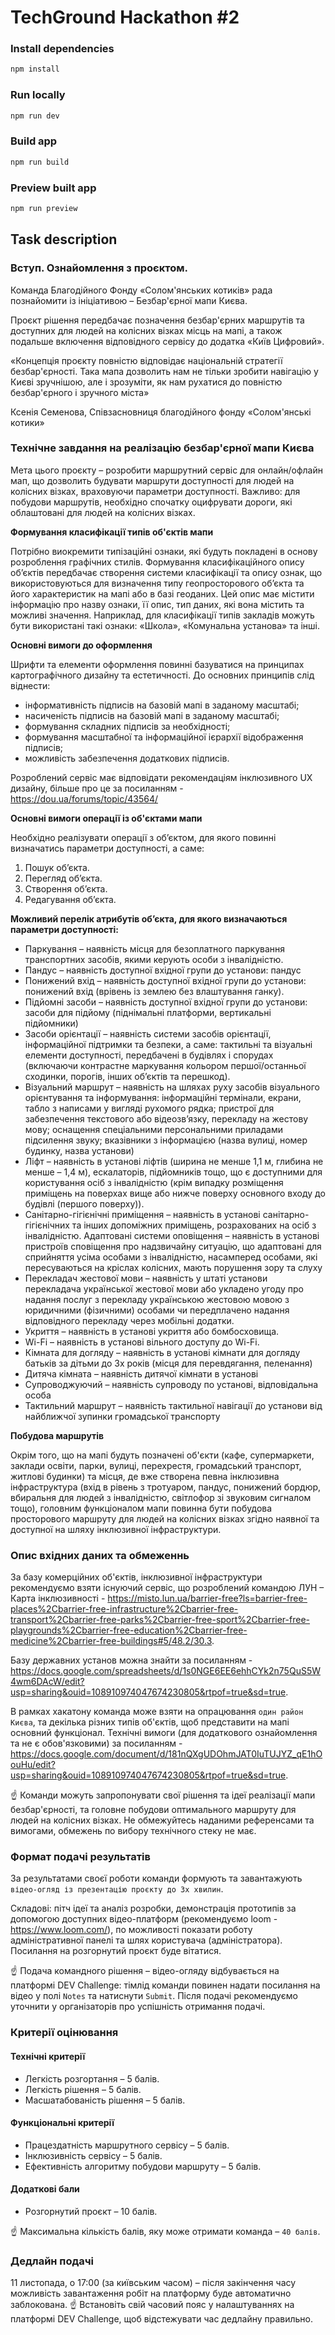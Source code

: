 # TechGround Hackathon #2

### Install dependencies
```bash
npm install
```

### Run locally
```bash
npm run dev
```

### Build app
```bash
npm run build
```

### Preview built app
```bash
npm run preview
```

## Task description
### Вступ. Ознайомлення з проєктом.

Команда Благодійного Фонду «Солом'янських котиків» рада познайомити із ініціативою – Безбар'єрної мапи Києва.

Проєкт рішення передбачає позначення безбар'єрних маршрутів та доступних для людей на колісних візках місць на мапі, а також подальше включення відповідного сервісу до додатка «Київ Цифровий».

«Концепція проєкту повністю відповідає національній стратегії безбар'єрності. Така мапа дозволить нам не тільки зробити навігацію у Києві зручнішою, але і зрозуміти, як нам рухатися до повністю безбар'єрного і зручного міста»

Ксенія Семенова, Співзасновниця благодійного фонду «Солом'янські котики»



### Технічне завдання на реалізацію безбар'єрної мапи Києва

Мета цього проєкту – розробити маршрутний сервіс для онлайн/офлайн мап, що дозволить будувати маршрути доступності для людей на колісних візках, враховуючи параметри доступності. Важливо: для побудови маршрутів, необхідно спочатку оцифрувати дороги, які облаштовані для людей на колісних візках.
 
**Формування класифікації типів об'єктів мапи**

Потрібно виокремити типізаційні ознаки, які будуть покладені в основу розроблення графічних стилів. 
Формування класифікаційного опису об’єктів передбачає створення системи класифікації та опису ознак, що використовуються для визначення типу геопросторового об’єкта та його характеристик на мапі або в базі геоданих.
Цей опис має містити інформацію про назву ознаки, її опис, тип даних, які вона містить та можливі значення. Наприклад, для класифікації типів закладів можуть бути використані такі ознаки: «Школа», «Комунальна установа» та інші.

**Основні вимоги до оформлення**

Шрифти та елементи оформлення повинні базуватися на принципах картографічного дизайну та естетичності. До основних принципів слід віднести:
- інформативність підписів на базовій мапі в заданому масштабі;
- насиченість підписів на базовій мапі в заданому масштабі;
- формування складних підписів за необхідності;
- формування масштабної та інформаційної ієрархії відображення підписів;
- можливість забезпечення додаткових підписів.

Розроблений сервіс має відповідати рекомендаціям інклюзивного UX дизайну, більше про це за посиланням - https://dou.ua/forums/topic/43564/

**Основні вимоги операції із об'єктами мапи**

Необхідно реалізувати операції з об’єктом, для якого повинні визначатись параметри доступності, а саме:
1. Пошук об’єкта.
2. Перегляд об’єкта.
3. Створення об’єкта.
4. Редагування об’єкта.

**Можливий перелік атрибутів об’єкта, для якого визначаються параметри доступності:**

- Паркування – наявність місця для безоплатного паркування транспортних засобів, якими керують особи з інвалідністю. 
- Пандус – наявність доступної вхідної групи до установи: пандус
- Понижений вхід – наявність доступної вхідної групи до установи: понижений вхід (врівень із землею без влаштування ганку).
- Підйомні засоби – наявність доступної вхідної групи до установи: засоби для підйому (піднімальні платформи, вертикальні підйомники)
- Засоби орієнтації – наявність системи засобів орієнтації, інформаційної підтримки та безпеки, а саме: тактильні та візуальні елементи доступності, передбачені в будівлях і спорудах (включаючи контрастне маркування кольором першої/останньої сходинки, порогів, інших об’єктів та перешкод).
- Візуальний маршрут – наявність на шляхах руху засобів візуального орієнтування та інформування: інформаційні термінали, екрани, табло з написами у вигляді рухомого рядка; пристрої для забезпечення текстового або відеозв’язку, перекладу на жестову мову; оснащення спеціальними персональними приладами підсилення звуку; вказівники з інформацією (назва вулиці, номер будинку, назва установи) 
- Ліфт – наявність в установі ліфтів (ширина не менше 1,1 м, глибина не менше – 1,4 м), ескалаторів, підйомників тощо, що є доступними для користування осіб з інвалідністю (крім випадку розміщення приміщень на поверхах вище або нижче поверху основного входу до будівлі (першого поверху)).
- Санітарно-гігієнічні приміщення – наявність в установі санітарно-гігієнічних та інших допоміжних приміщень, розрахованих на осіб з інвалідністю.
Адаптовані системи оповіщення – наявність в установі пристроїв сповіщення про надзвичайну ситуацію, що адаптовані для сприйняття усіма особами з інвалідністю, насамперед особами, які пересуваються на кріслах колісних, мають порушення зору та слуху
- Перекладач жестової мови – наявність у штаті установи перекладача української жестової мови або укладено угоду про надання послуг з перекладу українською жестовою мовою з юридичними (фізичними) особами чи передплачено надання відповідного перекладу через мобільні додатки.
- Укриття – наявність в установі укриття або бомбосховища.
- Wi-Fi – наявність в установі вільного доступу до Wi-Fi.
- Кімната для догляду – наявність в установі кімнати для догляду батьків за дітьми до 3х років (місця для перевдягання, пеленання) 
- Дитяча кімната – наявність дитячої кімнати в установі 
- Супроводжуючий – наявність супроводу по установі, відповідальна особа 
- Тактильний маршрут – наявність тактильної навігації до установи від найближчої зупинки громадської транспорту

**Побудова маршрутів**

Окрім того, що на мапі будуть позначені об'єкти (кафе, супермаркети, заклади освіти, парки, вулиці, перехрестя, громадський транспорт, житлові будинки) та місця, де вже створена певна інклюзивна інфраструктура (вхід в рівень з тротуаром, пандус, понижений бордюр, вбиральня для людей з інвалідністю, світлофор зі звуковим сигналом тощо), головним функціоналом мапи повинна бути побудова просторового маршруту для людей на колісних візках згідно наявної та доступної на шляху інклюзивної інфраструктури.

### Опис вхідних даних та обмеженнь

За базу комерційних об'єктів, інклюзивної інфраструктури рекомендуємо взяти існуючий сервіс, що розроблений командою ЛУН – Карта інклюзивності - https://misto.lun.ua/barrier-free?ls=barrier-free-places%2Cbarrier-free-infrastructure%2Cbarrier-free-transport%2Cbarrier-free-parks%2Cbarrier-free-sport%2Cbarrier-free-playgrounds%2Cbarrier-free-education%2Cbarrier-free-medicine%2Cbarrier-free-buildings#5/48.2/30.3.

Базу державних установ можна знайти за посиланням - https://docs.google.com/spreadsheets/d/1s0NGE6EE6ehhCYk2n75QuS5W4wm6DAcW/edit?usp=sharing&ouid=108910974047674230805&rtpof=true&sd=true.

В рамках хакатону команда може взяти на опрацювання `один район Києва`, та декілька різних типів об'єктів, щоб представити на мапі основний функціонал.
Технічні вимоги (для додаткового ознайомлення та не є обов'язковими) за посиланням - https://docs.google.com/document/d/181nQXgUDOhmJAT0IuTUJYZ_qE1hOouHu/edit?usp=sharing&ouid=108910974047674230805&rtpof=true&sd=true.

☝️ Команди можуть запропонувати свої рішення та ідеї реалізації мапи безбар'єрності, та головне побудови оптимального маршруту для людей на колісних візках. 
Не обмежуйтесь наданими референсами та вимогами, обмежень по вибору технічного стеку не має. 



### Формат подачі результатів

За результатами своєї роботи команди формують та завантажують `відео-огляд із презентацію проєкту до 3х хвилин`.

Складові: пітч ідеї та аналіз розробки, демонстрація прототипів за допомогою доступних відео-платформ (рекомендуємо loom - https://www.loom.com/), по можливості показати роботу адміністративної панелі та шлях користувача (адміністратора). Посилання на розгорнутий проєкт буде вітатися.

☝️ Подача командного рішення – відео-огляду відбувається на платформі DEV Challenge: тімлід команди повинен надати посилання на відео у полі `Notes` та натиснути `Submit`. Після подачі рекомендуємо уточнити у організаторів про успішність отримання подачі.



### Критерії оцінювання

#### Технічні критерії
- Легкість розгортання – 5 балів.
- Легкість рішення – 5 балів.
- Масшатабованість рішення – 5 балів.

#### Функціональні критерії
- Працездатність маршрутного сервісу – 5 балів.
- Інклюзивність сервісу –  5 балів.
- Ефективність алгоритму побудови маршруту – 5 балів.

#### Додаткові бали
- Розгорнутий проєкт – 10 балів.

☝️ Максимальна кількість балів, яку може отримати команда – `40 балів`.


### Дедлайн подачі

11 листопада, о 17:00 (за київським часом) – після закінчення часу можливість завантаження робіт на платформу буде автоматично заблокована.
☝️ Встановіть свій часовий пояс у налаштуваннях на платформі DEV Challenge, щоб відстежувати час дедлайну правильно.